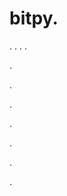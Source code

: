 # bitpy.
.
.
.
.












.






















































.
























.



























.

















































































.































































.



















































.
